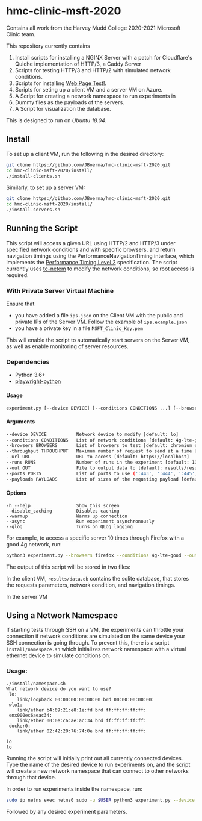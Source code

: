# hmc-clinic-msft-2020
Contains all work from the Harvey Mudd College 2020-2021 Microsoft Clinic team. 

This repository currently contains 
1. Install scripts for installing a NGINX Server with a patch for Cloudflare's Quiche implementation of HTTP/3, a Caddy Server
2. Scripts for testing HTTP/3 and HTTP/2 with simulated network conditions.
3. Scripts for installing [Web Page Test!](https://github.com/WPO-Foundation/webpagetest).
4. Scripts for seting up a client VM and a server VM on Azure.
5. A Script for creating a network namespace to run experiments in
6. Dummy files as the payloads of the servers.
7. A Script for visualization the database.

This is designed to run on *Ubuntu 18.04*.

## Install
To set up a client VM, run the following in the desired directory:

```bash
git clone https://github.com/JBoerma/hmc-clinic-msft-2020.git
cd hmc-clinic-msft-2020/install/
./install-clients.sh
```

Similarly, to set up a server VM:

```bash
git clone https://github.com/JBoerma/hmc-clinic-msft-2020.git
cd hmc-clinic-msft-2020/install/
./install-servers.sh 
```


## Running the Script
This script will access a given URL using HTTP/2 and HTTP/3 under specified network conditions and with specific browsers, and return navigation timings using the PerformanceNavigationTiming interface, which implements the [Performance Timing Level 2](https://www.w3.org/TR/navigation-timing-2/) specification.
The script currently uses [tc-netem](https://www.man7.org/linux/man-pages/man8/tc-netem.8.html) to modify the network conditions, so root access is required.

### With Private Server Virtual Machine
Ensure that
* you have added a file `ips.json` on the Client VM with the public and private IPs of the Server VM. Follow the example of `ips.example.json`
* you have a private key in a file `MSFT_Clinic_Key.pem`

This will enable the script to automatically start servers on the Server VM,
as well as enable monitoring of server resources.

### Dependencies
* Python 3.6+
* [playwright-python](https://github.com/microsoft/playwright-python)

#### Usage
```bash
experiment.py [--device DEVICE] [--conditions CONDITIONS ...] [--browsers BROWSERS ...] [--url URL] [--runs RUNS] [--out OUT] [--throughput THROUGHPUT] [--payloads PAYLOADS] [--ports PORTS ...] [options]
```

#### Arguments
```bash
--device DEVICE           Network device to modify [default: lo]
--conditions CONDITIONS   List of network conditions [default: 4g-lte-good 3g-unts-good]
--browsers BROWSERS       List of browsers to test [default: chromium edge]
--throughput THROUGHPUT   Maximum number of request to send at a time [default: 1]
--url URL                 URL to access [default: https://localhost]
--runs RUNS               Number of runs in the experiment [default: 100]
--out OUT                 File to output data to [default: results/results.db]
--ports PORTS             List of ports to use (':443', ':444', ':445', ':446') [default: :443]
--payloads PAYLOADS       List of sizes of the requsting payload [default: 100kb 1kb 10kb]
```

#### Options
    -h --help                 Show this screen 
    --disable_caching         Disables caching
    --warmup                  Warms up connection
    --async                   Run experiment asynchronously
    --qlog                    Turns on QLog logging

For example, to access a specific server 10 times through Firefox with a good 4g network, run:

```bash
python3 experiment.py --browsers firefox --conditions 4g-lte-good --out results/data.db --url localhost --runs 10
```

The output of this script will be stored in two files:

In the client VM,
`results/data.db` contains the sqlite database, that stores the requests parameters, network condition, and navigation timings.

In the server VM

## Using a Network Namespace

If starting tests through SSH on a VM, the experiments can throttle your connection if network conditions are simulated on the same device your SSH connection is going through. To prevent this, there is a script `install/namespace.sh` which initializes network namespace with a virtual ethernet device to simulate conditions on.

### Usage:

```
./install/namespace.sh
What network device do you want to use?
 lo:
    link/loopback 00:00:00:00:00:00 brd 00:00:00:00:00:
 wlo1:
    link/ether b4:69:21:e8:1e:fd brd ff:ff:ff:ff:ff:
 enx000ec6aeac34:
    link/ether 00:0e:c6:ae:ac:34 brd ff:ff:ff:ff:ff:
 docker0:
    link/ether 02:42:20:76:74:0e brd ff:ff:ff:ff:ff:

lo
lo
```

Running the script will initially print out all currently connected devices. Type the name of the desired device to run experiments on, and the script will create a new network namespace that can connect to other networks through that device. 

In order to run experiments inside the namespace, run:

```bash
sudo ip netns exec netns0 sudo -u $USER python3 experiment.py --device veth-netns0
```

Followed by any desired experiment parameters.
